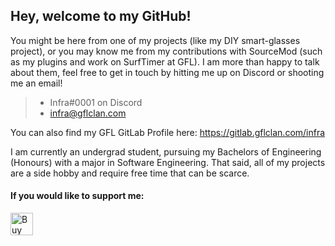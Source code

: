 ## Hey, welcome to my GitHub!

You might be here from one of my projects (like my DIY smart-glasses project), or you may know me from my contributions with SourceMod (such as my plugins and work on SurfTimer at GFL). I am more than happy to talk about them, feel free to get in touch by hitting me up on Discord or shooting me an email!
> - Infra#0001 on Discord
> - infra@gflclan.com

You can also find my GFL GitLab Profile here: https://gitlab.gflclan.com/infra

I am currently an undergrad student, pursuing my Bachelors of Engineering (Honours) with a major in Software Engineering. That said, all of my projects are a side hobby and require free time that can be scarce. 

#### If you would like to support me: 

<a href='https://ko-fi.com/liamc' target='_blank'><img height='36' style='border:0px;height:36px;' src='https://cdn.ko-fi.com/cdn/kofi5.png?v=2' border='0' alt='Buy Me a Coffee at ko-fi.com' /></a>
